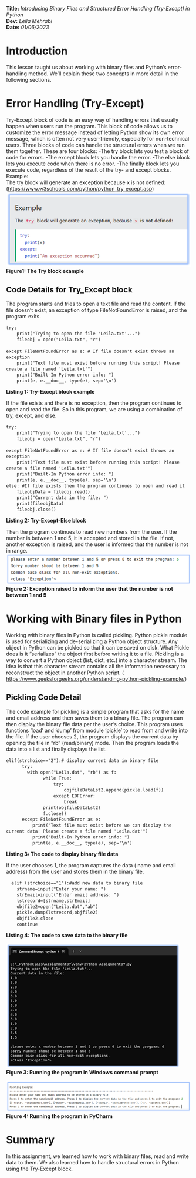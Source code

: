**Title:** *Introducing  Binary Files and  Structured Error Handling (Try-Except) in Python*  
**Dev:** *Leila Mehrabi*  
**Date:** *01/06/2023*  
# Introduction    
This lesson taught us about working with binary files and Python’s error-handling method. We’ll explain these two concepts in more detail in the following sections.  
# Error Handling (Try-Except)  
Try-Except block of code is an easy way of handling errors that usually happen when users run the program. This block of code allows us to customize the error message instead of letting Python show its own error message, which is often not very user-friendly, especially for non-technical users. Three blocks of code can handle the structural errors when we run them together. These are four blocks: 
-The try block lets you test a block of code for errors.
-The except block lets you handle the error.
-The else block lets you execute code when there is no error.
-The finally block lets you execute code, regardless of the result of the try- and except blocks.  
Example:  
The try block will generate an exception because x is not defined: (https://www.w3schools.com/python/python_try_except.asp)   
![The Try Block Example]( https://github.com/mehrabileila/ITFnd100-Mod07/blob/main/docs/Picture1.png "Figure1: The Try Block Example")   
**Figure1: The Try block example**    
## Code Details for Try_Except block  
The program starts and tries to open a text file and read the content. If the file doesn’t exist, an exception of type  FileNotFoundError is raised, and the program exits.  
```   
try:
    print("Trying to open the file 'Leila.txt'...")
    fileobj = open("Leila.txt", "r")

except FileNotFoundError as e: # If file doesn't exist throws an exception
    print("Text file must exist before running this script! Please create a file named 'Leila.txt'")
    print("Built-In Python error info: ")
    print(e, e.__doc__, type(e), sep='\n')   
```   
**Listing 1: Try-Except block example**   
  
If the file exists and there is no exception, then the program continues to open and read the file. So in this program, we are using a combination of try, except, and else.  
```  
try:
    print("Trying to open the file 'Leila.txt'...")
    fileobj = open("Leila.txt", "r")

except FileNotFoundError as e: # If file doesn't exist throws an exception
    print("Text file must exist before running this script! Please create a file named 'Leila.txt'")
    print("Built-In Python error info: ")
    print(e, e.__doc__, type(e), sep='\n')
else: #If file exists then the program continues to open and read it
    fileobjData = fileobj.read()
    print("Current data in the file: ")
    print(fileobjData)
    fileobj.close()  
```  
**Listing 2: Try-Except-Else block**   
  
Then the program continues to read new numbers from the user. If the number is between 1 and 5, it is accepted and stored in the file. If not, another exception is raised, and the user is informed that the number is not in range.  
![Exception raised to inform the user that the number is not between 1 and 5]( https://github.com/mehrabileila/ITFnd100-Mod07/blob/main/docs/Picture2.png "Figure2: Exception raised to inform the user that the number is not between 1 and 5")  
**Figure 2: Exception raised to inform the user that the number is not between 1 and 5**    
  
# Working with Binary files in Python  
Working with binary files in Python is called pickling. Python pickle module is used for serializing and de-serializing a Python object structure. Any object in Python can be pickled so that it can be saved on disk. What Pickle does is it “serializes” the object first before writing it to a file. Pickling is a way to convert a Python object (list, dict, etc.) into a character stream. The idea is that this character stream contains all the information necessary to reconstruct the object in another Python script. ( https://www.geeksforgeeks.org/understanding-python-pickling-example/)  
## Pickling Code Detail  
The code example for pickling is a simple program that asks for the name and email address and then saves them to a binary file. The program can then display the binary file data per the user’s choice. This program uses functions ‘load’ and ‘dump’ from module ‘pickle’ to read from and write into the file. If the user chooses 2, the program displays the current data by opening the file in “rb” (read/binary) mode. Then the program loads the data into a list and finally displays the list.  
```  
elif(strchoice=="2"):# display current data in binary file
      try:
        with open("Leila.dat", "rb") as f:
              while True:
                  try:
                      objfileDataLst2.append(pickle.load(f))
                  except EOFError:
                      break
              print(objfileDataLst2)
              f.close()
      except FileNotFoundError as e:
          print("Text file must exist before we can display the current data! Please create a file named 'Leila.dat'")
          print("Built-In Python error info: ")
          print(e, e.__doc__, type(e), sep='\n')  
 ```  
 **Listing 3: The code to display binary file data**  
   
 If the user chooses 1, the program captures the data ( name and email address) from the user and stores them in the binary file.  
 ```  
   elif (strchoice=="1"):#add new data to binary file
     strname=input("Enter your name: ")
     strEmail=input("Enter email address: ")
     lstrecord=[strname,strEmail]
     objfile2=open("Leila.dat","ab")
     pickle.dump(lstrecord,objfile2)
     objfile2.close
     continue  
 ```  
 **Listing 4: The code to save data to the binary file**    
  
 ![Running the program in Windows command prompt]( https://github.com/mehrabileila/ITFnd100-Mod07/blob/main/docs/Picture5.png "Figure3: Running the program in Windows command prompt")  
 **Figure 3: Running the program in Windows command prompt**  
   
![Running the program in PyCharm]( https://github.com/mehrabileila/ITFnd100-Mod07/blob/main/docs/Picture6.png "Figure4: Running the program in PyCharm")  
 **Figure 4: Running the program in PyCharm**   
 # Summary  
 In this assignment, we learned how to work with binary files, read and write data to them. We also learned how to handle structural errors in Python using the Try-Except block.  
 
 
